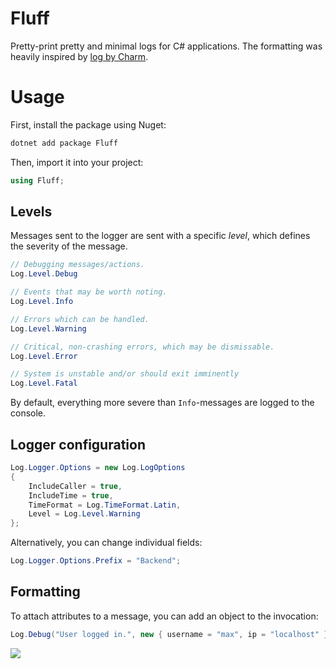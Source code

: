 # Fluff

Pretty-print pretty and minimal logs for C# applications. The formatting was heavily inspired by [log by Charm](https://github.com/charmbracelet/log).

# Usage

First, install the package using Nuget:
```sh
dotnet add package Fluff
```

Then, import it into your project:
```cs
using Fluff;
```

## Levels

Messages sent to the logger are sent with a specific *level*, which defines the severity of the message.

```cs
// Debugging messages/actions.
Log.Level.Debug

// Events that may be worth noting.
Log.Level.Info

// Errors which can be handled.
Log.Level.Warning

// Critical, non-crashing errors, which may be dismissable.
Log.Level.Error

// System is unstable and/or should exit imminently
Log.Level.Fatal
```

By default, everything more severe than `Info`-messages are logged to the console.

## Logger configuration

```cs
Log.Logger.Options = new Log.LogOptions
{
    IncludeCaller = true,
    IncludeTime = true,
    TimeFormat = Log.TimeFormat.Latin,
    Level = Log.Level.Warning
};
```

Alternatively, you can change individual fields:
```cs
Log.Logger.Options.Prefix = "Backend";
```

## Formatting

To attach attributes to a message, you can add an object to the invocation:

```cs
Log.Debug("User logged in.", new { username = "max", ip = "localhost" });
```

![](https://i.imgur.com/83nlYa9.png)